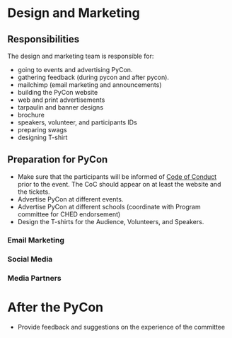 # Design and Marketing

## Responsibilities

The design and marketing team is responsible for:

- going to events and advertising PyCon.
- gathering feedback (during pycon and after pycon).
- mailchimp (email marketing and announcements)
- building the PyCon website
- web and print advertisements
- tarpaulin and banner designs
- brochure
- speakers, volunteer, and participants IDs
- preparing swags
- designing T-shirt

## Preparation for PyCon
- Make sure that the participants will be informed of [Code of Conduct](http://pycon.python.ph/coc.html) prior to the event. The CoC should appear on at least the website and the tickets.
- Advertise PyCon at different events.
- Advertise PyCon at different schools (coordinate with Program committee for CHED endorsement)
- Design the T-shirts for the Audience, Volunteers, and Speakers.

### Email Marketing

### Social Media

### Media Partners

# After the PyCon
- Provide feedback and suggestions on the experience of the committee
